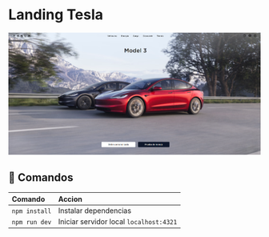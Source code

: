 # Landing Tesla
![alt text](image.png)

## 🧞 Comandos

| Comando                  | Accion                                         |
| :------------------------ | :----------------------------------------------- |
| `npm install`             | Instalar dependencias                           |
| `npm run dev`             | Iniciar servidor local `localhost:4321`      |

